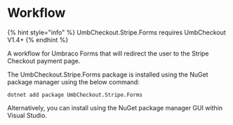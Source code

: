 # Workflow

{% hint style="info" %}
UmbCheckout.Stripe.Forms requires UmbCheckout V1.4+
{% endhint %}

A workflow for Umbraco Forms that will redirect the user to the Stripe Checkout payment page.

The UmbCheckout.Stripe.Forms package is installed using the NuGet package manager using the below command:

```
dotnet add package UmbCheckout.Stripe.Forms
```

Alternatively, you can install using the NuGet package manager GUI within Visual Studio.
